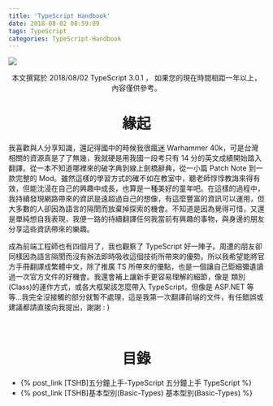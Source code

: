 ```yaml
---
title: 'TypeScript Handbook'
date: 2018-08-02 08:59:09
tags: TypeScript
categories: TypeScript-Handbook
---
```

![](https://i.imgur.com/BRnv8Fv.png)

<!-- more -->

<center>本文撰寫於 2018/08/02 TypeScript 3.0.1 ， 如果您的現在時間相距一年以上，內容僅供參考。</center>

# <center>緣起</center>

我喜歡與人分享知識，還記得國中的時候我很瘋迷 Warhammer 40k，可是台灣相關的資源真是了了無幾，我就硬是用我國一段考只有 14 分的英文成績開始踏入翻譯。從一本不知道哪裡來的破字典到線上劍橋辭典，從一小篇 Patch Note 到一款完整的 Mod。雖然這樣的學習方式的確不如在教室中，聽老師惇惇教誨來得有效，但能沈浸在自己的興趣中成長，也算是一種美好的童年吧。在這樣的過程中，我持續發現網路帶來的資訊是遠超過自己的想像，有這麼豐富的資訊可以運用，但大多數的人卻因為語言的隔閡而放棄掉探索的機會。不知道是因為覺得可惜，又還是單純想自我表現，我便一路的持續翻譯任何我當前有興趣的事物，與身邊的朋友分享這些資訊帶來的樂趣。

成為前端工程師也有四個月了，我也觀察了 TypeScript 好一陣子。周遭的朋友卻同樣因為語言隔閡而沒有辦法即時吸收這個技術所帶來的優勢。所以我希望能將官方手冊翻譯成繁體中文，除了推廣 TS 所帶來的優點，也是一個讓自己鉅細彌遺讀過一次官方文件的好機會。我還會補上讓新手更容易理解的細節，像是 類別(Class)的運作方式，或各大框架該怎麼帶入 TypeScript，但像是 ASP.NET 等等...我完全沒接觸的部分就暫不處理，這是我第一次翻譯前端的文件，有任錯誤或建議都請直接向我提出，謝謝 : )

<br />

# <center>目錄</center>

- {% post_link [TSHB]五分鐘上手-TypeScript 五分鐘上手 TypeScript %}
- {% post_link [TSHB]基本型別(Basic-Types) 基本型別(Basic-Types) %}
